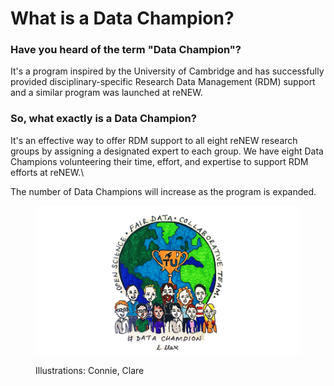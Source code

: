 # What is a Data Champion?

### Have you heard of the term "Data Champion"?

It's a program inspired by the University of Cambridge and has successfully provided disciplinary-specific Research Data Management (RDM) support and a similar program was launched at reNEW.

### So, what exactly is a Data Champion?

It's an effective way to offer RDM support to all eight reNEW research groups by assigning a designated expert to each group. We have eight Data Champions volunteering their time, effort, and expertise to support RDM efforts at reNEW.\


The number of Data Champions will increase as the program is expanded.

<figure><img src="../../.gitbook/assets/1 (1).png" alt=""><figcaption><p>Illustrations: Connie, Clare</p></figcaption></figure>
